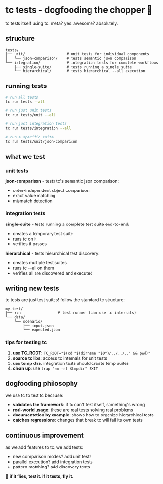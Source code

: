 # tc tests - dogfooding the chopper 🚁

tc tests itself using tc. meta? yes. awesome? absolutely.

## structure

```
tests/
├── unit/                   # unit tests for individual components
│   └── json-comparison/    # tests semantic json comparison
└── integration/            # integration tests for complete workflows
    ├── single-suite/       # tests running a single suite
    └── hierarchical/       # tests hierarchical --all execution
```

## running tests

```bash
# run all tests
tc run tests --all

# run just unit tests
tc run tests/unit --all

# run just integration tests
tc run tests/integration --all

# run a specific suite
tc run tests/unit/json-comparison
```

## what we test

### unit tests

**json-comparison** - tests tc's semantic json comparison:
- order-independent object comparison
- exact value matching
- mismatch detection

### integration tests

**single-suite** - tests running a complete test suite end-to-end:
- creates a temporary test suite
- runs tc on it
- verifies it passes

**hierarchical** - tests hierarchical test discovery:
- creates multiple test suites
- runs tc --all on them
- verifies all are discovered and executed

## writing new tests

tc tests are just test suites! follow the standard tc structure:

```
my-test/
├── run                 # test runner (can use tc internals)
└── data/
    └── scenario/
        ├── input.json
        └── expected.json
```

### tips for testing tc

1. **use TC_ROOT**: `TC_ROOT="$(cd "$(dirname "$0")/../../.." && pwd)"`
2. **source tc libs**: access tc internals for unit tests
3. **use temp dirs**: integration tests should create temp suites
4. **clean up**: use `trap "rm -rf $tmpdir" EXIT`

## dogfooding philosophy

we use tc to test tc because:
- **validates the framework**: if tc can't test itself, something's wrong
- **real-world usage**: these are real tests solving real problems
- **documentation by example**: shows how to organize hierarchical tests
- **catches regressions**: changes that break tc will fail its own tests

## continuous improvement

as we add features to tc, we add tests:
- new comparison modes? add unit tests
- parallel execution? add integration tests
- pattern matching? add discovery tests

🚁 **if it flies, test it. if it tests, fly it.**
